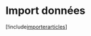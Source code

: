 # Import données

[!include[importerarticles](importdonnees.importerarticles.autogen.md)]













































